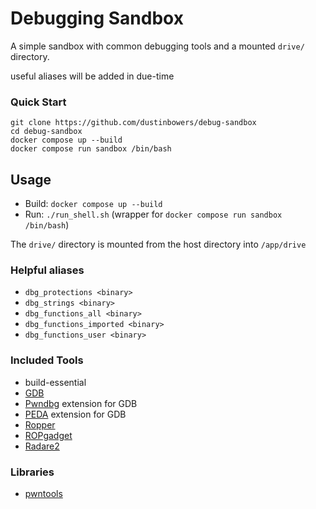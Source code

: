 # Debugging Sandbox

A simple sandbox with common debugging tools and a mounted `drive/` directory.

useful aliases will be added in due-time

### Quick Start

```
git clone https://github.com/dustinbowers/debug-sandbox
cd debug-sandbox
docker compose up --build
docker compose run sandbox /bin/bash
```

## Usage

- Build: `docker compose up --build`  
- Run: `./run_shell.sh` (wrapper for `docker compose run sandbox /bin/bash`)  
  
The `drive/` directory is mounted from the host directory into `/app/drive`

### Helpful aliases

- `dbg_protections <binary>`
- `dbg_strings <binary>`
- `dbg_functions_all <binary>`
- `dbg_functions_imported <binary>`
- `dbg_functions_user <binary>`

### Included Tools

- build-essential
- [GDB](https://sourceware.org/gdb/)
- [Pwndbg](https://github.com/pwndbg/pwndbg) extension for GDB
- [PEDA](https://github.com/longld/peda) extension for GDB
- [Ropper](https://github.com/sashs/Ropper)
- [ROPgadget](https://github.com/JonathanSalwan/ROPgadget)
- [Radare2](https://github.com/radareorg/radare2)

### Libraries

- [pwntools](https://docs.pwntools.com/en/stable/)
